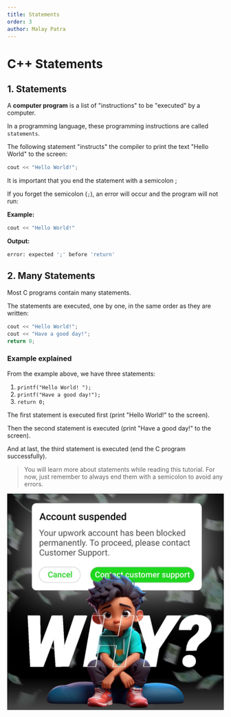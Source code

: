 ```yaml
---
title: Statements
order: 3
author: Malay Patra
---
```


# C++ Statements

## 1. Statements

A **computer program** is a list of "instructions" to be "executed" by a computer.

In a programming language, these programming instructions are called `statements`.

The following statement "instructs" the compiler to print the text "Hello World" to the screen:

```cpp
cout << "Hello World!";
```

It is important that you end the statement with a semicolon ;

If you forget the semicolon (`;`), an error will occur and the program will not run:

**Example:**
```cpp
cout << "Hello World!"
```
**Output:**
```bash
error: expected ';' before 'return'
```
## 2. Many Statements
Most C programs contain many statements.

The statements are executed, one by one, in the same order as they are written:
```cpp
cout << "Hello World!";
cout << "Have a good day!";
return 0;
```

### Example explained
From the example above, we have three statements:
1. `printf("Hello World! ");`
2. `printf("Have a good day!");`
3. `return 0;`

The first statement is executed first (print "Hello World!" to the screen).

Then the second statement is executed (print "Have a good day!" to the screen).

And at last, the third statement is executed (end the C program successfully).

> You will learn more about statements while reading this tutorial. For now, just remember to always end them with a semicolon to avoid any errors.

![Image name](./assets/img.jpg)